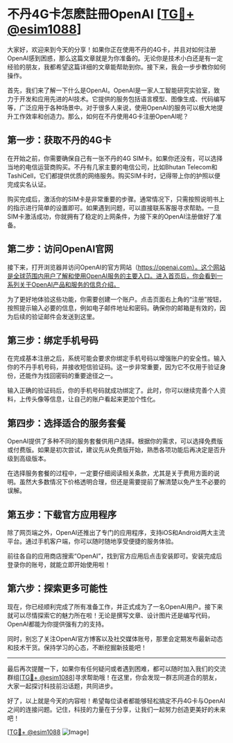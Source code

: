 # 不丹4G卡怎麽註冊OpenAI [[TG💪+ @esim1088](https://t.me/s/esim1088)]

大家好，欢迎来到今天的分享！如果你正在使用不丹的4G卡，并且对如何注册OpenAI感到困惑，那么这篇文章就是为你准备的。无论你是技术小白还是有一定经验的朋友，我都希望这篇详细的文章能帮助到你。接下来，我会一步步教你如何操作。

首先，我们来了解一下什么是OpenAI。OpenAI是一家人工智能研究实验室，致力于开发和应用先进的AI技术。它提供的服务包括语言模型、图像生成、代码编写等，广泛应用于各种场景中。对于很多人来说，使用OpenAI的服务可以极大地提升工作效率和创造力。那么，如何在不丹使用4G卡注册OpenAI呢？

## 第一步：获取不丹的4G卡

在开始之前，你需要确保自己有一张不丹的4G SIM卡。如果你还没有，可以选择当地的电信运营商购买。不丹有几家主要的电信公司，比如Bhutan Telecom和TashiCell，它们都提供优质的网络服务。购买SIM卡时，记得带上你的护照以便完成实名认证。

购买完成后，激活你的SIM卡是非常重要的步骤。通常情况下，只需按照说明书上的指示进行简单的设置即可。如果遇到问题，可以直接联系客服寻求帮助。一旦SIM卡激活成功，你就拥有了稳定的上网条件，为接下来的OpenAI注册做好了准备。

## 第二步：访问OpenAI官网

接下来，打开浏览器并访问OpenAI的官方网站（https://openai.com）。这个网站是全球范围内用户了解和使用OpenAI服务的主要入口。进入首页后，你会看到一系列关于OpenAI产品和服务的信息介绍。

为了更好地体验这些功能，你需要创建一个账户。点击页面右上角的“注册”按钮，按照提示输入必要的信息，例如电子邮件地址和密码。确保你的邮箱是有效的，因为后续的验证邮件会发送到这里。

## 第三步：绑定手机号码

在完成基本注册之后，系统可能会要求你绑定手机号码以增强账户的安全性。输入你的不丹手机号码，并接收短信验证码。这一步非常重要，因为它不仅用于验证身份，还能作为找回密码的重要途径之一。

输入正确的验证码后，你的手机号码就成功绑定了。此时，你可以继续完善个人资料，上传头像等信息，让自己的账户看起来更加个性化。

## 第四步：选择适合的服务套餐

OpenAI提供了多种不同的服务套餐供用户选择。根据你的需求，可以选择免费版或付费版。如果是初次尝试，建议先从免费版开始，熟悉各项功能后再决定是否升级到高级版本。

在选择服务套餐的过程中，一定要仔细阅读相关条款，尤其是关于费用方面的说明。虽然大多数情况下价格透明合理，但还是需要提前了解清楚以免产生不必要的误解。

## 第五步：下载官方应用程序

除了网页端之外，OpenAI还推出了专门的应用程序，支持iOS和Android两大主流平台。通过手机客户端，你可以随时随地享受便捷的服务体验。

前往各自的应用商店搜索“OpenAI”，找到官方应用后点击安装即可。安装完成后登录你的账号，就能立即开始使用啦！

## 第六步：探索更多可能性

现在，你已经顺利完成了所有准备工作，并正式成为了一名OpenAI用户。接下来就可以尽情探索它的魅力所在啦！无论是撰写文章、设计图片还是编写代码，OpenAI都能为你提供强有力的支持。

同时，别忘了关注OpenAI官方博客以及社交媒体账号，那里会定期发布最新动态和技术干货。保持学习的心态，不断挖掘新技能吧！

---

最后再次提醒一下，如果你有任何疑问或者遇到困难，都可以随时加入我们的交流群组[[TG💪+ @esim1088](https://t.me/s/esim1088)]寻求帮助哦！在这里，你会发现一群志同道合的朋友，大家一起探讨科技前沿话题，共同进步。

好了，以上就是今天的内容啦！希望每位读者都能够轻松搞定不丹4G卡与OpenAI之间的连接问题。记住，科技的力量在于分享，让我们一起努力创造更美好的未来吧！

[[TG💪+ @esim1088](https://t.me/s/esim1088) ![Image](https://i.postimg.cc/4NQfJmqS/Snipaste-2025-05-13-00-14-12.png)]